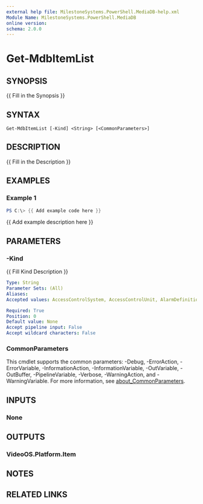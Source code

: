 ```yaml
---
external help file: MilestoneSystems.PowerShell.MediaDB-help.xml
Module Name: MilestoneSystems.PowerShell.MediaDB
online version:
schema: 2.0.0
---
```


# Get-MdbItemList

## SYNOPSIS
{{ Fill in the Synopsis }}

## SYNTAX

```
Get-MdbItemList [-Kind] <String> [<CommonParameters>]
```

## DESCRIPTION
{{ Fill in the Description }}

## EXAMPLES

### Example 1
```powershell
PS C:\> {{ Add example code here }}
```

{{ Add example description here }}

## PARAMETERS

### -Kind
{{ Fill Kind Description }}

```yaml
Type: String
Parameter Sets: (All)
Aliases:
Accepted values: AccessControlSystem, AccessControlUnit, AlarmDefinition, Alert, Bookmark, Camera, Folder, GisMapLocation, Hardware, InputEvent, Layout, LayoutGroup, LprServer, Matrix, Metadata, Microphone, Output, OutputEvent, PlaybackController, Preset, RestrictedMedia, RestrictedMediaLive, Role, Screen, Server, SmartWall, SmartWallMonitor, SmartWallPreset, Speaker, TimeProfile, TransactSource, TriggerEvent, User, VideoWall, VideoWallMonitor, VideoWallPreset, View, ViewItemInstance, Webhook, Window, WorkSpace

Required: True
Position: 0
Default value: None
Accept pipeline input: False
Accept wildcard characters: False
```

### CommonParameters
This cmdlet supports the common parameters: -Debug, -ErrorAction, -ErrorVariable, -InformationAction, -InformationVariable, -OutVariable, -OutBuffer, -PipelineVariable, -Verbose, -WarningAction, and -WarningVariable. For more information, see [about_CommonParameters](http://go.microsoft.com/fwlink/?LinkID=113216).

## INPUTS

### None

## OUTPUTS

### VideoOS.Platform.Item

## NOTES

## RELATED LINKS
